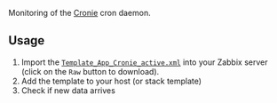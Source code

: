 Monitoring of the [Cronie](https://github.com/cronie-crond/cronie) cron daemon.

## Usage
1. Import the
   [`Template_App_Cronie_active.xml`](Template_App_Cronie_active.xml)
   into your Zabbix server (click on the `Raw` button to download).
2. Add the template to your host (or stack template)
3. Check if new data arrives
